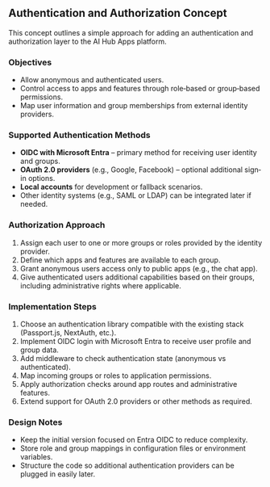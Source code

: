 ## Authentication and Authorization Concept

This concept outlines a simple approach for adding an authentication and authorization layer to the AI Hub Apps platform.

### Objectives
- Allow anonymous and authenticated users.
- Control access to apps and features through role‐based or group‐based permissions.
- Map user information and group memberships from external identity providers.

### Supported Authentication Methods
- **OIDC with Microsoft Entra** – primary method for receiving user identity and groups.
- **OAuth 2.0 providers** (e.g., Google, Facebook) – optional additional sign‐in options.
- **Local accounts** for development or fallback scenarios.
- Other identity systems (e.g., SAML or LDAP) can be integrated later if needed.

### Authorization Approach
1. Assign each user to one or more groups or roles provided by the identity provider.
2. Define which apps and features are available to each group.
3. Grant anonymous users access only to public apps (e.g., the chat app).
4. Give authenticated users additional capabilities based on their groups, including administrative rights where applicable.

### Implementation Steps
1. Choose an authentication library compatible with the existing stack (Passport.js, NextAuth, etc.).
2. Implement OIDC login with Microsoft Entra to receive user profile and group data.
3. Add middleware to check authentication state (anonymous vs authenticated).
4. Map incoming groups or roles to application permissions.
5. Apply authorization checks around app routes and administrative features.
6. Extend support for OAuth 2.0 providers or other methods as required.

### Design Notes
- Keep the initial version focused on Entra OIDC to reduce complexity.
- Store role and group mappings in configuration files or environment variables.
- Structure the code so additional authentication providers can be plugged in easily later.
